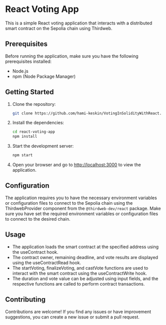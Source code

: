 # React Voting App

This is a simple React voting application that interacts with a distributed smart contract on the Sepolia chain using Thirdweb.

## Prerequisites

Before running the application, make sure you have the following prerequisites installed:

- Node.js
- npm (Node Package Manager)

## Getting Started

1. Clone the repository:

   ```bash
   git clone https://github.com/hami-keskin/VotingInSolidityWithReact.git
   ```

2. Install the dependencies:

   ```bash
   cd react-voting-app
   npm install
   ```

3. Start the development server:

   ```bash
   npm start
   ```

4. Open your browser and go to [http://localhost:3000](http://localhost:3000) to view the application.

## Configuration

The application requires you to have the necessary environment variables or configuration files to connect to the Sepolia chain using the ThirdwebProvider component from the `@thirdweb-dev/react` package. Make sure you have set the required environment variables or configuration files to connect to the desired chain.

## Usage

- The application loads the smart contract at the specified address using the useContract hook.
- The contract owner, remaining deadline, and vote results are displayed using the useContractRead hook.
- The startVoting, finalizeVoting, and castVote functions are used to interact with the smart contract using the useContractWrite hook.
- The duration and vote value can be adjusted using input fields, and the respective functions are called to perform contract transactions.

## Contributing

Contributions are welcome! If you find any issues or have improvement suggestions, you can create a new issue or submit a pull request.